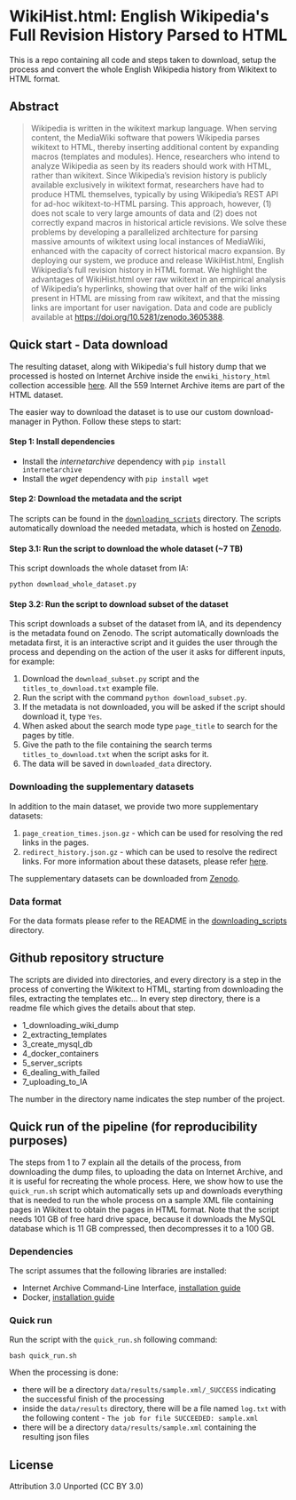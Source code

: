 # WikiHist.html: English Wikipedia's Full Revision History Parsed to HTML

This is a repo containing all code and steps taken to download, setup the process and convert the whole English Wikipedia history from Wikitext to HTML format.


## Abstract
> Wikipedia is written in the wikitext markup language. When serving content, the MediaWiki software that powers Wikipedia parses wikitext to HTML, thereby inserting additional content by expanding macros (templates and modules). Hence, researchers who intend to analyze Wikipedia as seen by its readers should work with HTML, rather than wikitext. Since Wikipedia’s revision history is publicly available exclusively in wikitext format, researchers have had to produce HTML themselves, typically by using Wikipedia’s REST API for ad-hoc wikitext-to-HTML parsing. 
> This approach, however, (1) does not scale to very large amounts of data and (2) does not correctly expand macros in historical article revisions. We solve these problems by developing a parallelized architecture for parsing massive amounts of wikitext using local instances of MediaWiki, enhanced with the capacity of correct historical macro expansion. By deploying our system, we produce and release WikiHist.html, English Wikipedia’s full revision history in HTML format. 
> We highlight the advantages of WikiHist.html over raw wikitext in an empirical analysis of Wikipedia’s hyperlinks, showing that over half of the wiki links present in HTML are missing from raw wikitext, and that the missing links are important for user navigation. Data and code are publicly available at https://doi.org/10.5281/zenodo.3605388.

## Quick start - Data download

The resulting dataset, along with Wikipedia's full history dump that we processed is hosted on Internet Archive inside the `enwiki_history_html` collection accessible [here](https://archive.org/details/enwiki_history_html). All the 559 Internet Archive items are part of the HTML dataset.

The easier way to download the dataset is to use our custom download-manager in Python. Follow these steps to start:

#### Step 1: Install dependencies

* Install the _internetarchive_ dependency with `pip install internetarchive`
* Install the _wget_ dependency with `pip install wget`

#### Step 2: Download the metadata and the script
The scripts can be found in the [`downloading_scripts`](https://github.com/epfl-dlab/WikiHist.html/tree/master/downloading_scripts) directory. The scripts automatically download the needed metadata, which is hosted on [Zenodo](https://zenodo.org/record/3605388#.Xh9bEHVKi0k).

#### Step 3.1: Run the script to download the whole dataset (~7 TB)
This script downloads the whole dataset from IA:
```
python download_whole_dataset.py
```

#### Step 3.2: Run the script to download subset of the dataset
This script downloads a subset of the dataset from IA, and its dependency is the metadata found on Zenodo. The script automatically downloads the metadata first, it is an interactive script and it guides the user through the process and depending on the action of the user it asks for different inputs, for example:
1. Download the `download_subset.py` script and the `titles_to_download.txt` example file.
2. Run the script with the command `python download_subset.py`.
3. If the metadata is not downloaded, you will be asked if the script should download it, type `Yes`.
4. When asked about the search mode type `page_title` to search for the pages by title.
5. Give the path to the file containing the search terms `titles_to_download.txt` when the script asks for it.
6. The data will be saved in `downloaded_data` directory.


### Downloading the supplementary datasets
In addition to the main dataset, we provide two more supplementary datasets:
1. `page_creation_times.json.gz` - which can be used for resolving the red links in the pages.
2. `redirect_history.json.gz` - which can be used to resolve the redirect links.
For more information about these datasets, please refer [here](https://github.com/epfl-dlab/WikiHist.html/tree/master/downloading_scripts).

The supplementary datasets can be downloaded from [Zenodo](https://zenodo.org/record/3605388#.Xh9bEHVKi0k).

### Data format
For the data formats please refer to the README in the [downloading_scripts](https://github.com/epfl-dlab/WikiHist.html/tree/master/downloading_scripts) directory. 


## Github repository structure
The scripts are divided into directories, and every directory is a step in the process of converting the Wikitext to HTML, starting from downloading the files, extracting the templates etc… In every step directory, there is a readme file which gives the details about that step.

* 1_downloading_wiki_dump
* 2_extracting_templates
* 3_create_mysql_db
* 4_docker_containers
* 5_server_scripts
* 6_dealing_with_failed
* 7_uploading_to_IA

The number in the directory name indicates the step number of the project.


## Quick run of the pipeline (for reproducibility purposes)
The steps from 1 to 7 explain all the details of the process, from downloading the dump files, to uploading the data on Internet Archive, and it is useful for recreating the whole process.
Here, we show how to use the `quick_run.sh` script which automatically sets up and downloads everything that is needed to run the whole process on a sample XML file containing pages in Wikitext to obtain the pages in HTML format. Note that the script needs 101 GB of free hard drive space, because it downloads the MySQL database which is 11 GB compressed, then decompresses it to a 100 GB.

### Dependencies
The script assumes that the following libraries are installed:
* Internet Archive Command-Line Interface, [installation guide]( https://archive.org/services/docs/api/internetarchive/installation.html)
* Docker, [installation guide](https://docs.docker.com/v17.12/install/)

### Quick run
Run the script with the `quick_run.sh` following command:
```
bash quick_run.sh
```
When the processing is done:
- there will be a directory `data/results/sample.xml/_SUCCESS` indicating the successful finish of the processing 
- inside the `data/results` directory, there will be a file named `log.txt` with the following content - `The job for file SUCCEEDED: sample.xml`
- there will be a directory `data/results/sample.xml` containing the resulting json files


## License
Attribution 3.0 Unported (CC BY 3.0)
